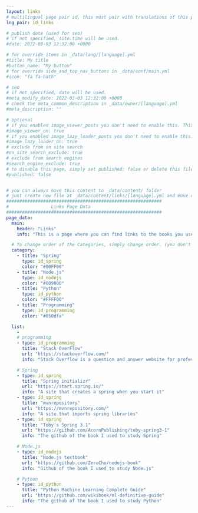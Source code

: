 ```yaml
---
layout: links
# multilingual page pair id, this must pair with translations of this page. (This name must be unique)
lng_pair: id_links

# publish date (used for seo)
# if not specified, site.time will be used.
#date: 2022-03-03 12:32:00 +0000

# for override items in _data/lang/[language].yml
#title: My title
#button_name: "My button"
# for override side_and_top_nav_buttons in _data/conf/main.yml
#icon: "fa fa-bath"

# seo
# if not specified, date will be used.
#meta_modify_date: 2022-03-03 12:32:00 +0000
# check the meta_common_description in _data/owner/[language].yml
#meta_description: ""

# optional
# if you enabled image_viewer_posts you don't need to enable this. This is only if image_viewer_posts = false
#image_viewer_on: true
# if you enabled image_lazy_loader_posts you don't need to enable this. This is only if image_lazy_loader_posts = false
#image_lazy_loader_on: true
# exclude from on site search
#on_site_search_exclude: true
# exclude from search engines
#search_engine_exclude: true
# to disable this page, simply set published: false or delete this file
#published: false


# you can always move this content to _data/content/ folder
# just create new file at _data/content/links/[language].yml and move content below.
###########################################################
#                Links Page Data
###########################################################
page_data:
  main:
    header: "Links"
    info: "This is a page where you can find links to the books you used in your study or to the websites you use."

  # To change order of the Categories, simply change order. (you don't need to change list order.)
  category:
    - title: "Spring"
      type: id_spring
      color: "#00FF00"
    - title: "Node.js"
      type: id_nodejs
      color: "#009000"
    - title: "Python"
      type: id_python
      color: "#FFFF00"
    - title: "Programming"
      type: id_programming
      color: "#050dfa"

  list:
    -
    # programming
    - type: id_programming
      title: "Stack OverFlow"
      url: "https://stackoverflow.com/"
      info: "Stack Overflow is a question and answer website for professional and enthusiastic programmers."

    # Spring
    - type: id_spring
      title: "Spring initializr"
      url: "https://start.spring.io/"
      info: "A site that creates a spring when you start it"
    - type: id_spring
      title: "mvnrepository"
      url: "https://mvnrepository.com/"
      info: "A site that imports spring libraries"
    - type: id_spring
      title: "Toby's Spring 3.1"
      url: "https://github.com/AcornPublishing/toby-spring3-1"
      info: "The github of the book I used to study Spring"

    # Node.js
    - type: id_nodejs
      title: "Node.js textbook"
      url: "https://github.com/ZeroCho/nodejs-book"
      info: "Github of the book I used to study Node.js"

    # Python
    - type: id_python
      title: "Python Machine Learning Complete Guide"
      url: "https://github.com/wikibook/ml-definitive-guide"
      info: "The github of the book I used to study Python"
---
```

